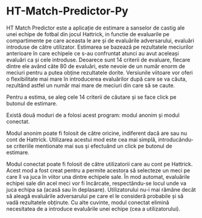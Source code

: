 # HT-Match-Predictor-Py
HT Match Predictor este a aplicație de estimare a sanselor de castig ale unei echipe de fotbal din jocul Hattrick, in functie de evaluarile pe compartimente pe care aceasta le are și de evaluările adversarului, evaluări introduse de către utilizator. Estimarea se bazează pe rezultatele meciurilor anterioare în care echipele ce s-au confruntat atunci au avut aceleași evaluări ca și cele introduse. Deoarece sunt 14 criterii de evaluare, fiecare dintre ele având câte 80 de evaluări, este nevoie de un număr enorm de meciuri pentru a putea obține rezultatele dorite. Versiunile viitoare vor oferi o flexibilitate mai mare în introducerea evaluărilor după care se va căuta, rezultând astfel un număr mai mare de meciuri din care să se caute.

Pentru a estima, se aleg cele 14 criterii de căutare și se face click pe butonul de estimare.

Există două moduri de a folosi acest program: modul anonim și modul conectat.

Modul anonim poate fi folosit de către oricine, indiferent dacă are sau nu cont de Hattrick. Utilizarea acestui mod este cea mai simplă, introducându-se criteriile mentionate mai sus și efectuând un click pe butonul de estimare.

Modul conectat poate fi folosit de către utilizatorii care au cont pe Hattrick. Acest mod a fost creat pentru a permite acestora să selecteze un meci pe care îl va juca în viitor una dintre echipele sale. În mod automat, evaluările echipei sale din acel meci vor fi încărcate, respectându-se locul unde va juca echipa sa (acasă sau în deplasare). Utilizatorului nu-i mai rămâne decât să aleagă evaluările adversarului pe care el le consideră probabile și să vadă rezultatele obținute. Cu alte cuvinte, modul conectat elimină necesitatea de a introduce evaluările unei echipe (cea a utilizatorului).
